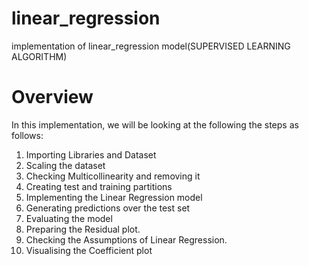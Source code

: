 # linear_regression
implementation of linear_regression model(SUPERVISED LEARNING ALGORITHM)
# Overview
In this implementation, we will be looking at the following the steps as follows:

1.    Importing Libraries and Dataset
2.    Scaling the dataset
3.    Checking Multicollinearity and removing it
4.    Creating test and training partitions
5.    Implementing the Linear Regression model
6.    Generating predictions over the test set
7.    Evaluating the model
8.    Preparing the Residual plot.
9.    Checking the Assumptions of Linear Regression.
10.   Visualising the Coefficient plot



